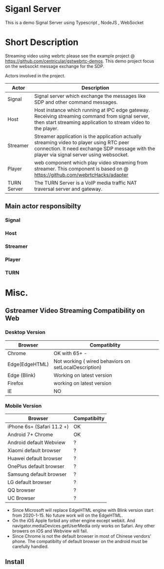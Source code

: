 # Siganl Server
This is a demo Signal Server using Typescript , NodeJS , WebSocket 

# Short Description
Streaming video using webrtc please see the example project @ https://github.com/centricular/gstwebrtc-demos.
This demo project focus on the websockt message exchange for the SDP. 

Actors involved in the project.

| Actor  | Description |
|--------|-------------|
| Signal | Signal server which exchange the messages like SDP and other command messages. |
| Host   | Host instance which running at IPC edge gateway. Receiving streaming command from signal server, then start streaming application to stream video to the player.|
|Streamer| Streamer application is the application actually streaming video to player using RTC peer connection. It need exchange SDP message with the player via signal server using websocket. |
|Player  | web component which play video streaming from streamer. This component is based on @ https://github.com/webrtcHacks/adapter |
| TURN Server | The TURN Server is a VoIP media traffic NAT traversal server and gateway.|


## Main actor responsibilty
### Signal 


### Host

### Streamer 

### Player

### TURN

# Misc. 
## Gstreamer Video Streaming Compatibility on Web 
### Desktop Version
| Browser | Compatiblity |
|---------|--------------|
| Chrome  | OK with 65+ -|
| Edge(EdgeHTML) | Not working ( wired behaviors on setLocalDescription) |
| Edge (Blink) | Working on latest version |
| Firefox | working on latest version |
| IE | NO |


### Mobile Version
| Browser      |    Compatibilty |
|----|----|
| iPhone 6s+ (Safari 11.2 +) | OK |
| Android 7+ Chrome | OK |
| Android default Webview | ? |
| Xiaomi default browser | ? |
| Huawei default browser | ? |
| OnePlus default browser| ? |
| Samsung default browser| ? |
| LG default browser | ? |
| QQ browser | ? |
| UC Browser | ? |

* Since Microsoft will replace EdgeHTML engine with Blink version start from 2020-1-15. No future work will on the EdgeHTML.
* On the iOS Apple forbid any other engine except webkit. And navigator.mediaDevices.getUserMedia only works on Safari. Any other browers on iOS and Webview will fail.
* Since Chrome is not the default browser in most of Chinese vendors' phone. The compatibilty of default browser on the android must be carefully handled.



## Install

